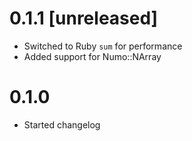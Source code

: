 # 0.1.1 [unreleased]

- Switched to Ruby `sum` for performance
- Added support for Numo::NArray

# 0.1.0

- Started changelog
